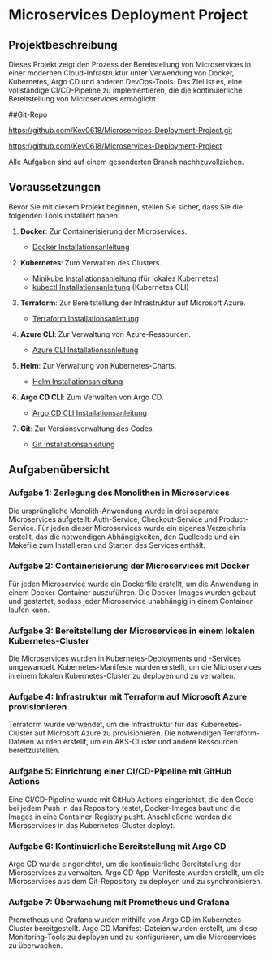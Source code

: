 # Microservices Deployment Project

## Projektbeschreibung

Dieses Projekt zeigt den Prozess der Bereitstellung von Microservices in einer modernen Cloud-Infrastruktur unter Verwendung von Docker, Kubernetes, Argo CD und anderen DevOps-Tools. Das Ziel ist es, eine vollständige CI/CD-Pipeline zu implementieren, die die kontinuierliche Bereitstellung von Microservices ermöglicht.

##Git-Repo

https://github.com/Kev0618/Microservices-Deployment-Project.git

https://github.com/Kev0618/Microservices-Deployment-Project

Alle Aufgaben sind auf einem gesonderten Branch nachhzuvollziehen.

## Voraussetzungen

Bevor Sie mit diesem Projekt beginnen, stellen Sie sicher, dass Sie die folgenden Tools installiert haben:

1. **Docker**: Zur Containerisierung der Microservices.
   - [Docker Installationsanleitung](https://docs.docker.com/get-docker/)

2. **Kubernetes**: Zum Verwalten des Clusters.
   - [Minikube Installationsanleitung](https://minikube.sigs.k8s.io/docs/start/) (für lokales Kubernetes)
   - [kubectl Installationsanleitung](https://kubernetes.io/docs/tasks/tools/install-kubectl/) (Kubernetes CLI)

3. **Terraform**: Zur Bereitstellung der Infrastruktur auf Microsoft Azure.
   - [Terraform Installationsanleitung](https://learn.hashicorp.com/tutorials/terraform/install-cli)

4. **Azure CLI**: Zur Verwaltung von Azure-Ressourcen.
   - [Azure CLI Installationsanleitung](https://docs.microsoft.com/en-us/cli/azure/install-azure-cli)

5. **Helm**: Zur Verwaltung von Kubernetes-Charts.
   - [Helm Installationsanleitung](https://helm.sh/docs/intro/install/)

6. **Argo CD CLI**: Zum Verwalten von Argo CD.
   - [Argo CD CLI Installationsanleitung](https://argo-cd.readthedocs.io/en/stable/cli_installation/)

7. **Git**: Zur Versionsverwaltung des Codes.
   - [Git Installationsanleitung](https://git-scm.com/book/en/v2/Getting-Started-Installing-Git)

## Aufgabenübersicht

### Aufgabe 1: Zerlegung des Monolithen in Microservices
Die ursprüngliche Monolith-Anwendung wurde in drei separate Microservices aufgeteilt: Auth-Service, Checkout-Service und Product-Service. Für jeden dieser Microservices wurde ein eigenes Verzeichnis erstellt, das die notwendigen Abhängigkeiten, den Quellcode und ein Makefile zum Installieren und Starten des Services enthält.

### Aufgabe 2: Containerisierung der Microservices mit Docker
Für jeden Microservice wurde ein Dockerfile erstellt, um die Anwendung in einem Docker-Container auszuführen. Die Docker-Images wurden gebaut und gestartet, sodass jeder Microservice unabhängig in einem Container laufen kann.

### Aufgabe 3: Bereitstellung der Microservices in einem lokalen Kubernetes-Cluster
Die Microservices wurden in Kubernetes-Deployments und -Services umgewandelt. Kubernetes-Manifeste wurden erstellt, um die Microservices in einem lokalen Kubernetes-Cluster zu deployen und zu verwalten.

### Aufgabe 4: Infrastruktur mit Terraform auf Microsoft Azure provisionieren
Terraform wurde verwendet, um die Infrastruktur für das Kubernetes-Cluster auf Microsoft Azure zu provisionieren. Die notwendigen Terraform-Dateien wurden erstellt, um ein AKS-Cluster und andere Ressourcen bereitzustellen.

### Aufgabe 5: Einrichtung einer CI/CD-Pipeline mit GitHub Actions
Eine CI/CD-Pipeline wurde mit GitHub Actions eingerichtet, die den Code bei jedem Push in das Repository testet, Docker-Images baut und die Images in eine Container-Registry pusht. Anschließend werden die Microservices in das Kubernetes-Cluster deployt.

### Aufgabe 6: Kontinuierliche Bereitstellung mit Argo CD
Argo CD wurde eingerichtet, um die kontinuierliche Bereitstellung der Microservices zu verwalten. Argo CD App-Manifeste wurden erstellt, um die Microservices aus dem Git-Repository zu deployen und zu synchronisieren.

### Aufgabe 7: Überwachung mit Prometheus und Grafana
Prometheus und Grafana wurden mithilfe von Argo CD im Kubernetes-Cluster bereitgestellt. Argo CD Manifest-Dateien wurden erstellt, um diese Monitoring-Tools zu deployen und zu konfigurieren, um die Microservices zu überwachen.


